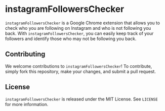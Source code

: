 # instagramFollowersChecker

`instagramFollowersChecker` is a Google Chrome extension that allows you to check who you are following on Instagram and who is not following you back. With `instagramFollowersChecker`, you can easily keep track of your followers and identify those who may not be following you back.

## Contributing

We welcome contributions to `instagramFollowersChecker`! To contribute, simply fork this repository, make your changes, and submit a pull request.

## License

`instagramFollowersChecker` is released under the MIT License. See `LICENSE` for more information.
